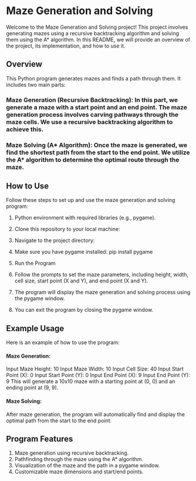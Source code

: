 # Maze Generation and Solving
Welcome to the Maze Generation and Solving project! This project involves generating mazes using a recursive backtracking algorithm and solving them using the A* algorithm. In this README, we will provide an overview of the project, its implementation, and how to use it.

## Overview
This Python program generates mazes and finds a path through them. It includes two main parts:

### Maze Generation (Recursive Backtracking): In this part, we generate a maze with a start point and an end point. The maze generation process involves carving pathways through the maze cells. We use a recursive backtracking algorithm to achieve this.

### Maze Solving (A* Algorithm): Once the maze is generated, we find the shortest path from the start to the end point. We utilize the A* algorithm to determine the optimal route through the maze.

## How to Use
Follow these steps to set up and use the maze generation and solving program:
1. Python environment with required libraries (e.g., pygame).
2. Clone this repository to your local machine:
3. Navigate to the project directory:
4. Make sure you have pygame installed:
pip install pygame
5. Run the Program
6. Follow the prompts to set the maze parameters, including height, width, cell size, start point (X and Y), and end point (X and Y).
7. The program will display the maze generation and solving process using the pygame window.

8. You can exit the program by closing the pygame window.

## Example Usage
Here is an example of how to use the program:

#### Maze Generation:

Input Maze Height: 10
Input Maze Width: 10
Input Cell Size: 40
Input Start Point (X): 0
Input Start Point (Y): 0
Input End Point (X): 9
Input End Point (Y): 9
This will generate a 10x10 maze with a starting point at (0, 0) and an ending point at (9, 9).

#### Maze Solving:

After maze generation, the program will automatically find and display the optimal path from the start to the end point.

## Program Features
1. Maze generation using recursive backtracking.
2. Pathfinding through the maze using the A* algorithm.
3. Visualization of the maze and the path in a pygame window.
4. Customizable maze dimensions and start/end points.
